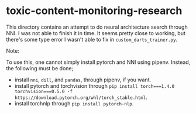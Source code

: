 # toxic-content-monitoring-research
This directory contains an attempt to do neural architecture search through NNI. I was not able to finish it in time. It seems pretty close to working, but there's some type error I wasn't able to fix in `custom_darts_trainer.py`.

Note:

To use this, one cannot simply install pytorch and NNI using pipenv. Instead, the following must be done;

* install `nni`, `dill`, and `pandas`, through pipenv, if you want.
* install pytorch and torchvision through `pip install torch===1.4.0 torchvision===0.5.0 -f https://download.pytorch.org/whl/torch_stable.html`.
* install torchnlp through `pip install pytorch-nlp`.





